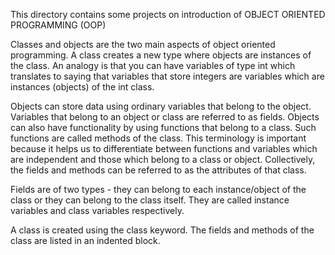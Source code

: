 This directory contains some projects on introduction of OBJECT ORIENTED PROGRAMMING (OOP)

Classes and objects are the two main aspects of object oriented programming. A class creates a new type where objects are instances of the class. 
An analogy is that you can have variables of type int which translates to saying that variables that store integers are variables 
which are instances (objects) of the int class.

Objects can store data using ordinary variables that belong to the object. Variables that belong to an object or class are referred to as fields. 
Objects can also have functionality by using functions that belong to a class. Such functions are called methods of the class. 
This terminology is important because it helps us to differentiate between functions and variables 
which are independent and those which belong to a class or object. Collectively, the fields and methods can be referred to as the attributes of that class.

Fields are of two types - they can belong to each instance/object of the class or they can belong to the class itself. 
They are called instance variables and class variables respectively.

A class is created using the class keyword. The fields and methods of the class are listed in an indented block.



